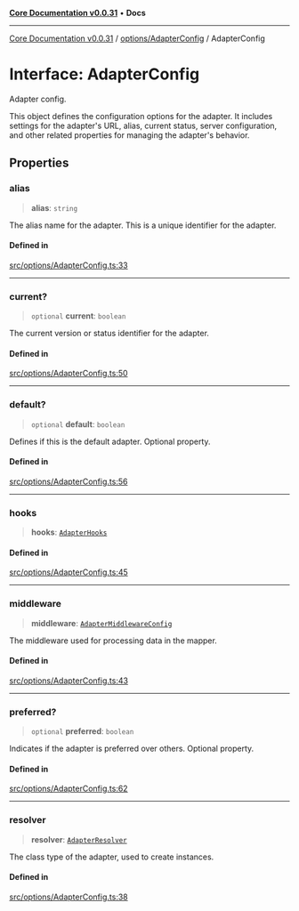 [**Core Documentation v0.0.31**](../../../README.md) • **Docs**

***

[Core Documentation v0.0.31](../../../modules.md) / [options/AdapterConfig](../README.md) / AdapterConfig

# Interface: AdapterConfig

Adapter config.

This object defines the configuration options for the adapter.
It includes settings for the adapter's URL, alias, current status, server configuration,
and other related properties for managing the adapter's behavior.

## Properties

### alias

> **alias**: `string`

The alias name for the adapter.
This is a unique identifier for the adapter.

#### Defined in

[src/options/AdapterConfig.ts:33](https://github.com/stonemjs/core/blob/40e6656006329b0d27f05f845f48db22a574f5ce/src/options/AdapterConfig.ts#L33)

***

### current?

> `optional` **current**: `boolean`

The current version or status identifier for the adapter.

#### Defined in

[src/options/AdapterConfig.ts:50](https://github.com/stonemjs/core/blob/40e6656006329b0d27f05f845f48db22a574f5ce/src/options/AdapterConfig.ts#L50)

***

### default?

> `optional` **default**: `boolean`

Defines if this is the default adapter.
Optional property.

#### Defined in

[src/options/AdapterConfig.ts:56](https://github.com/stonemjs/core/blob/40e6656006329b0d27f05f845f48db22a574f5ce/src/options/AdapterConfig.ts#L56)

***

### hooks

> **hooks**: [`AdapterHooks`](../../../definitions/interfaces/AdapterHooks.md)

#### Defined in

[src/options/AdapterConfig.ts:45](https://github.com/stonemjs/core/blob/40e6656006329b0d27f05f845f48db22a574f5ce/src/options/AdapterConfig.ts#L45)

***

### middleware

> **middleware**: [`AdapterMiddlewareConfig`](AdapterMiddlewareConfig.md)

The middleware used for processing data in the mapper.

#### Defined in

[src/options/AdapterConfig.ts:43](https://github.com/stonemjs/core/blob/40e6656006329b0d27f05f845f48db22a574f5ce/src/options/AdapterConfig.ts#L43)

***

### preferred?

> `optional` **preferred**: `boolean`

Indicates if the adapter is preferred over others.
Optional property.

#### Defined in

[src/options/AdapterConfig.ts:62](https://github.com/stonemjs/core/blob/40e6656006329b0d27f05f845f48db22a574f5ce/src/options/AdapterConfig.ts#L62)

***

### resolver

> **resolver**: [`AdapterResolver`](../../../definitions/type-aliases/AdapterResolver.md)

The class type of the adapter, used to create instances.

#### Defined in

[src/options/AdapterConfig.ts:38](https://github.com/stonemjs/core/blob/40e6656006329b0d27f05f845f48db22a574f5ce/src/options/AdapterConfig.ts#L38)
